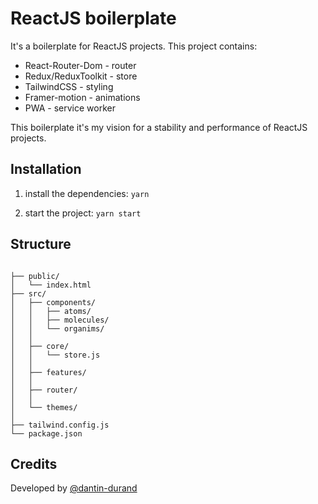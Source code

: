 # ReactJS boilerplate

It's a boilerplate for ReactJS projects.
This project contains:

- React-Router-Dom - router
- Redux/ReduxToolkit - store
- TailwindCSS - styling
- Framer-motion - animations
- PWA - service worker

This boilerplate it's my vision for a stability and performance of ReactJS projects.

## Installation

1. install the dependencies: `yarn`

2. start the project: `yarn start`

## Structure

```

├── public/
│   └── index.html
├── src/
│   ├── components/
│   │   ├── atoms/
│   │   ├── molecules/
│   │   └── organims/
│   │
│   ├── core/
│   │   └── store.js
│   │
│   ├── features/
│   │
│   ├── router/
│   │
│   └── themes/
│
├── tailwind.config.js
└── package.json

```

## Credits

Developed by [@dantin-durand](https://github.com/dantin-durand)
